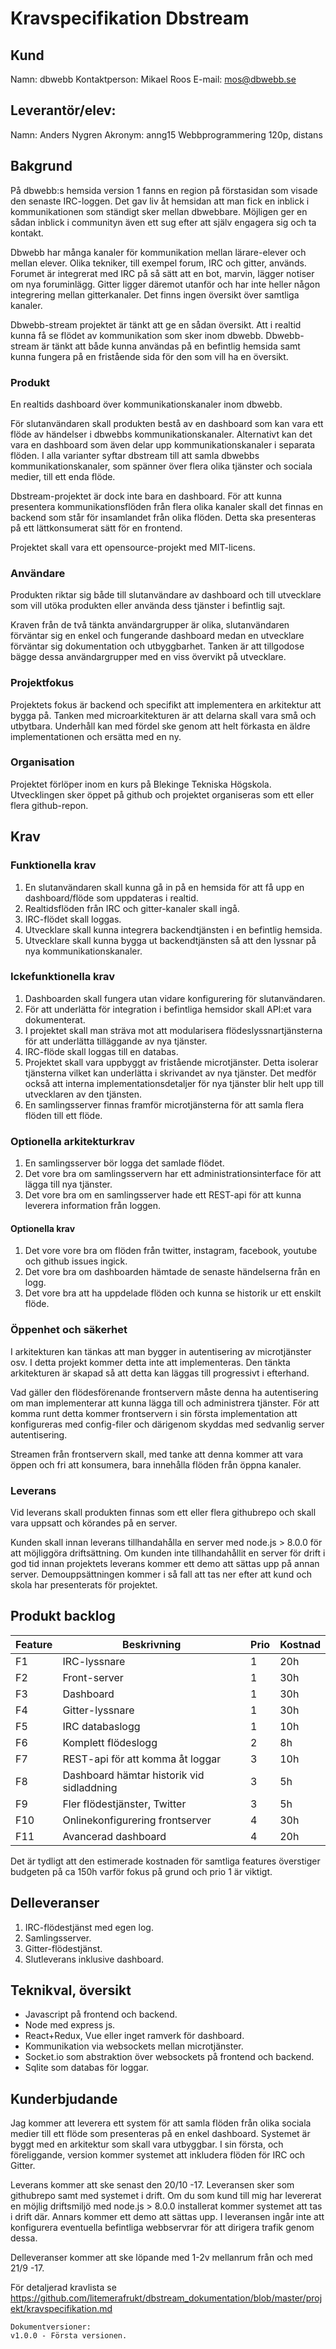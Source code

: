 # Kravspecifikation Dbstream

## Kund
Namn: dbwebb
Kontaktperson: Mikael Roos
E-mail: mos@dbwebb.se

## Leverantör/elev:
Namn: Anders Nygren
Akronym: anng15
 Webbprogrammering 120p, distans

## Bakgrund

På dbwebb:s hemsida version 1 fanns en region på förstasidan som visade den senaste IRC-loggen. Det gav liv åt hemsidan att man fick en inblick i kommunikationen som ständigt sker mellan dbwebbare. Möjligen ger en sådan inblick i communityn även ett sug efter att själv engagera sig och ta kontakt.

Dbwebb har många kanaler för kommunikation mellan lärare-elever och mellan elever. Olika tekniker, till exempel forum, IRC och gitter, används. Forumet är integrerat med IRC på så sätt att en bot, marvin, lägger notiser om nya foruminlägg. Gitter ligger däremot utanför och har inte heller någon integrering mellan gitterkanaler. Det finns ingen översikt över samtliga kanaler.

Dbwebb-stream projektet är tänkt att ge en sådan översikt. Att i realtid kunna få se flödet av kommunikation som sker inom dbwebb. Dbwebb-stream är tänkt att både kunna användas på en befintlig hemsida samt kunna fungera på en fristående sida för den som vill ha en översikt.

### Produkt
En realtids dashboard över kommunikationskanaler inom dbwebb.

För slutanvändaren skall produkten bestå av en dashboard som kan vara ett flöde av händelser i dbwebbs kommunikationskanaler. Alternativt kan det vara en dashboard som även delar upp kommunikationskanaler i separata flöden. I alla varianter syftar dbstream till att samla dbwebbs kommunikationskanaler, som spänner över flera olika tjänster och sociala medier, till ett enda flöde.

Dbstream-projektet är dock inte bara en dashboard. För att kunna presentera kommunikationsflöden från flera olika kanaler skall det finnas en backend som står för insamlandet från olika flöden. Detta ska presenteras på ett lättkonsumerat sätt för en frontend.

Projektet skall vara ett opensource-projekt med MIT-licens.

### Användare
Produkten riktar sig både till slutanvändare av dashboard och till utvecklare som vill utöka produkten eller använda dess tjänster i befintlig sajt.

Kraven från de två tänkta användargrupper är olika, slutanvändaren förväntar sig en enkel och fungerande dashboard medan en utvecklare förväntar sig dokumentation och utbyggbarhet. Tanken är att tillgodose bägge dessa användargrupper med en viss övervikt på utvecklare.

### Projektfokus
Projektets fokus är backend och specifikt att implementera en arkitektur att bygga på. Tanken med microarkitekturen är att delarna skall vara små och utbytbara. Underhåll kan med fördel ske genom att helt förkasta en äldre implementationen och ersätta med en ny.

### Organisation
Projektet förlöper inom en kurs på Blekinge Tekniska Högskola. Utvecklingen sker öppet på github och projektet organiseras som ett eller flera github-repon.

## Krav

### Funktionella krav
1. En slutanvändaren skall kunna gå in på en hemsida för att få upp en dashboard/flöde som uppdateras i realtid.
2. Realtidsflöden från IRC och gitter-kanaler skall ingå.
3. IRC-flödet skall loggas.
4. Utvecklare skall kunna integrera backendtjänsten i en befintlig hemsida.
5. Utvecklare skall kunna bygga ut backendtjänsten så att den lyssnar på nya kommunikationskanaler.

### Ickefunktionella krav
1. Dashboarden skall fungera utan vidare konfigurering för slutanvändaren.
2. För att underlätta för integration i befintliga hemsidor skall API:et vara dokumenterat.
3. I projektet skall man sträva mot att modularisera flödeslyssnartjänsterna för att underlätta tilläggande av nya tjänster.
4. IRC-flöde skall loggas till en databas.
5. Projektet skall vara uppbyggt av fristående microtjänster. Detta isolerar tjänsterna vilket kan underlätta i skrivandet av nya tjänster. Det medför också att interna implementationsdetaljer för nya tjänster blir helt upp till utvecklaren av den tjänsten.
6. En samlingsserver finnas framför microtjänsterna för att samla flera flöden till ett flöde.

### Optionella arkitekturkrav
1. En samlingsserver bör logga det samlade flödet.
2. Det vore bra om samlingsservern har ett administrationsinterface för att lägga till nya tjänster.
3. Det vore bra om en samlingsserver hade ett REST-api för att kunna leverera information från loggen.

#### Optionella krav
1. Det vore vore bra om flöden från twitter, instagram, facebook, youtube och github issues ingick.
2. Det vore bra om dashboarden hämtade de senaste händelserna från en logg.
3. Det vore bra att ha uppdelade flöden och kunna se historik ur ett enskilt flöde.

### Öppenhet och säkerhet
I arkitekturen kan tänkas att man bygger in autentisering av microtjänster osv. I detta projekt kommer detta inte att implementeras. Den tänkta arkitekturen är skapad så att detta kan läggas till progressivt i efterhand.

Vad gäller den flödesförenande frontservern måste denna ha autentisering om man implementerar att kunna lägga till och administrera tjänster. För att komma runt detta kommer frontservern i sin första implementation att konfigureras med config-filer och därigenom skyddas med sedvanlig server autentisering.

Streamen från frontservern skall, med tanke att denna kommer att vara öppen och fri att konsumera, bara innehålla flöden från öppna kanaler.

### Leverans
Vid leverans skall produkten finnas som ett eller flera githubrepo och skall vara uppsatt och körandes på en server.

Kunden skall innan leverans tillhandahålla en server med node.js > 8.0.0 för att möjliggöra driftsättning. Om kunden inte tillhandahållit en server för drift i god tid innan projektets leverans kommer ett demo att sättas upp på annan server. Demouppsättningen kommer i så fall att tas ner efter att kund och skola har presenterats för projektet.

## Produkt backlog
| Feature | Beskrivning                               | Prio | Kostnad |
|---------|-------------------------------------------|------|---------|
| F1      | IRC-lyssnare                              | 1    | 20h     |
| F2      | Front-server                              | 1    | 30h     |
| F3      | Dashboard                                 | 1    | 30h     |
| F4      | Gitter-lyssnare                           | 1    | 30h     |
| F5      | IRC databaslogg                           | 1    | 10h     |
| F6      | Komplett flödeslogg                       | 2    | 8h      |
| F7      | REST-api för att komma åt loggar          | 3    | 10h     |
| F8      | Dashboard hämtar historik vid sidladdning | 3    | 5h      |
| F9      | Fler flödestjänster, Twitter              | 3    | 5h      |
| F10     | Onlinekonfigurering frontserver           | 4    | 30h     |
| F11     | Avancerad dashboard                       | 4    | 20h     |

Det är tydligt att den estimerade kostnaden för samtliga features överstiger budgeten på ca 150h varför fokus på grund och prio 1 är viktigt.

## Delleveranser
1. IRC-flödestjänst med egen log.
2. Samlingsserver.
3. Gitter-flödestjänst.
4. Slutleverans inklusive dashboard.

## Teknikval, översikt
* Javascript på frontend och backend.
* Node med express js.
* React+Redux, Vue eller inget ramverk för dashboard.
* Kommunikation via websockets mellan microtjänster.
* Socket.io som abstraktion över websockets på frontend och backend.
* Sqlite som databas för loggar.

## Kunderbjudande
Jag kommer att leverera ett system för att samla flöden från olika sociala medier till ett flöde som presenteras på en enkel dashboard. Systemet är byggt med en arkitektur som skall vara utbyggbar. I sin första, och föreliggande, version kommer systemet att inkludera flöden för IRC och Gitter.

Leverans kommer att ske senast den 20/10 -17. Leveransen sker som githubrepo samt med systemet i drift. Om du som kund till mig har levererat en möjlig driftsmiljö med node.js > 8.0.0 installerat kommer systemet att tas i drift där. Annars kommer ett demo att sättas upp. I leveransen ingår inte att konfigurera eventuella befintliga webbservrar för att dirigera trafik genom dessa.

Delleveranser kommer att ske löpande med 1-2v mellanrum från och med 21/9 -17.

För detaljerad kravlista se https://github.com/litemerafrukt/dbstream_dokumentation/blob/master/projekt/kravspecifikation.md


```
Dokumentversioner:
v1.0.0 - Första versionen.
```

